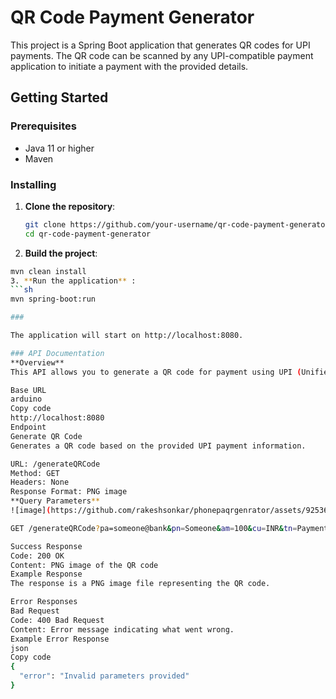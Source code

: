 # QR Code Payment Generator

This project is a Spring Boot application that generates QR codes for UPI payments. The QR code can be scanned by any UPI-compatible payment application to initiate a payment with the provided details.

## Getting Started

### Prerequisites

- Java 11 or higher
- Maven

### Installing

1. **Clone the repository**:
   ```sh
   git clone https://github.com/your-username/qr-code-payment-generator.git
   cd qr-code-payment-generator
2.  **Build the project**:
  ```sh
mvn clean install
3. **Run the application** :  
 ```sh
  mvn spring-boot:run

### 

The application will start on http://localhost:8080.

### API Documentation
**Overview**
This API allows you to generate a QR code for payment using UPI (Unified Payments Interface) details. The QR code can be scanned by any UPI-compatible payment application to initiate a payment with the provided details.

Base URL
arduino
Copy code
http://localhost:8080
Endpoint
Generate QR Code
Generates a QR code based on the provided UPI payment information.

URL: /generateQRCode
Method: GET
Headers: None
Response Format: PNG image
**Query Parameters**
![image](https://github.com/rakeshsonkar/phonepaqrgenrator/assets/92536736/9c940179-a616-4d4d-a34c-0e6d27491a4f)

GET /generateQRCode?pa=someone@bank&pn=Someone&am=100&cu=INR&tn=Payment+for+services

Success Response
Code: 200 OK
Content: PNG image of the QR code
Example Response
The response is a PNG image file representing the QR code.

Error Responses
Bad Request
Code: 400 Bad Request
Content: Error message indicating what went wrong.
Example Error Response
json
Copy code
{
    "error": "Invalid parameters provided"
}
